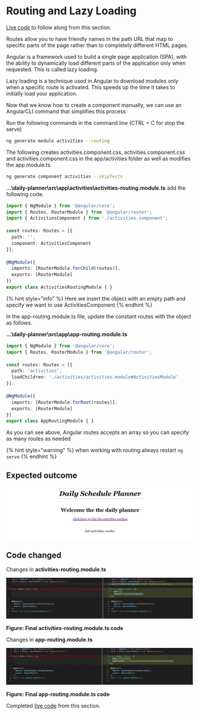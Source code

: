 # Routing and Lazy Loading

[Live code](https://stackblitz.com/edit/s1-components-modules) to follow along from this section.

Routes allow you to have friendly names in the path URL that map to specific parts of the page rather than to completely different HTML pages.

Angular is a framework used to build a single page application \(SPA\), with the ability to dynamically load different parts of the application only when requested. This is called lazy loading.

Lazy loading is a technique used in Angular to download modules only when a specific route is activated. This speeds up the time it takes to initially load your application.

Now that we know how to create a component manually, we can use an AngularCLI command that simplifies this process

Run the following commands in the command line \(CTRL + C for stop the serve\)

```bash
ng generate module activities --routing
```

The following creates activities.component.css, activities.component.css and activities.component.css in the app/activities folder as well as modifies the app.module.ts.

```bash
ng generate component activities --skipTests
```

.**..\daily-planner\src\app\activities\activities-routing.module.ts** add the following code.

```typescript
import { NgModule } from '@angular/core';
import { Routes, RouterModule } from '@angular/router';
import { ActivitiesComponent } from './activities.component';

const routes: Routes = [{
  path: '',
  component: ActivitiesComponent
}];

@NgModule({
  imports: [RouterModule.forChild(routes)],
  exports: [RouterModule]
})
export class ActivitiesRoutingModule { }
```

{% hint style="info" %}
Here we insert the object with an empty path and specify we want to use ActivitiesComponent
{% endhint %}

In the app-routing.module.ts file, update the constant routes with the object as follows.

**...\daily-planner\src\app\app-routing.module.ts**

```typescript
import { NgModule } from '@angular/core';
import { Routes, RouterModule } from '@angular/router';

const routes: Routes = [{
  path: 'activities',
  loadChildren: './activities/activities.module#ActivitiesModule'
}];

@NgModule({
  imports: [RouterModule.forRoot(routes)],
  exports: [RouterModule]
})
export class AppRoutingModule { }
```

As you can see above, Angular routes accepts an array so you can specify as many routes as needed

{% hint style="warning" %}
when working with routing always restart `ng serve`
{% endhint %}

## Expected outcome

![Result](../.gitbook/assets/routing-result.png)

## Code changed

Changes in **activities-routing.module.ts**

![Result](../.gitbook/assets/activitiesroutingts.PNG)

**Figure: Final activities-routing.module.ts code**

Changes in **app-routing.module.ts** 

![Result](../.gitbook/assets/approutingmodulets.PNG)

**Figure: Final app-routing.module.ts code**

Completed [live code](https://stackblitz.com/edit/s2-routing-lazy-loading) from this section.

